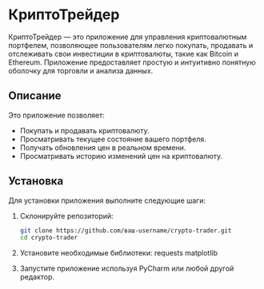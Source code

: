 # КриптоТрейдер

КриптоТрейдер — это приложение для управления криптовалютным портфелем, позволяющее пользователям легко покупать, продавать и отслеживать свои инвестиции в криптовалюты, такие как Bitcoin и Ethereum. Приложение предоставляет простую и интуитивно понятную оболочку для торговли и анализа данных.

## Описание

Это приложение позволяет:
- Покупать и продавать криптовалюту.
- Просматривать текущее состояние вашего портфеля.
- Получать обновления цен в реальном времени.
- Просматривать историю изменений цен на криптовалюту.

## Установка

Для установки приложения выполните следующие шаги:

1. Склонируйте репозиторий:

   ```bash
   git clone https://github.com/ваш-username/crypto-trader.git
   cd crypto-trader
2. Установите необходимые библиотеки:
  requests matplotlib

3. Запустите приложение используя PyCharm или любой другой редактор.
